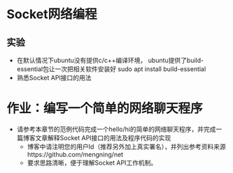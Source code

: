 # Socket网络编程

## 实验

* 在默认情况下ubuntu没有提供c/c++编译环境， ubuntu提供了build-essential包让一次把相关软件安装好 sudo apt install build-essential
* 熟悉Socket API接口的用法

# 作业：编写一个简单的网络聊天程序

* 请参考本章节的范例代码完成一个hello/hi的简单的网络聊天程序，并完成一篇博客文章解释Socket API接口的用法及程序代码的实现
   * 博客中请注明您的用户Id（推荐另外加上真实署名），并列出参考资料来源https://github.com/mengning/net
   * 要求思路清晰，便于理解Socket API工作机制。

